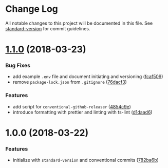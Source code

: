 # Change Log

All notable changes to this project will be documented in this file. See [standard-version](https://github.com/conventional-changelog/standard-version) for commit guidelines.

<a name="1.1.0"></a>
# [1.1.0](https://github.com/coformatique/prisma-auth0-starter/compare/v1.0.0...v1.1.0) (2018-03-23)


### Bug Fixes

* add example `.env` file and document initiating and versioning ([fcaf509](https://github.com/coformatique/prisma-auth0-starter/commit/fcaf509))
* remove `package-lock.json` from `.gitignore` ([76dacf3](https://github.com/coformatique/prisma-auth0-starter/commit/76dacf3))


### Features

* add script for `conventional-github-releaser` ([4854c9e](https://github.com/coformatique/prisma-auth0-starter/commit/4854c9e))
* introduce formatting with prettier and linting with ts-lint ([d1daad6](https://github.com/coformatique/prisma-auth0-starter/commit/d1daad6))



<a name="1.0.0"></a>
# 1.0.0 (2018-03-22)


### Features

* initialize with `standard-version` and conventional commits ([782ba6b](https://github.com/coformatique/prisma-auth0-starter/commit/782ba6b))
